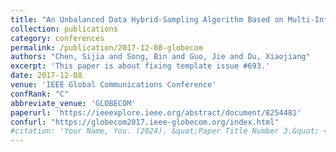 ```yaml
---
title: "An Unbalanced Data Hybrid-Sampling Algorithm Based on Multi-Information Fusion"
collection: publications
category: conferences
permalink: /publication/2017-12-08-globecom
authors: "Chen, Sijia and Song, Bin and Guo, Jie and Du, Xiaojiang"
excerpt: 'This paper is about fixing template issue #693.'
date: 2017-12-08
venue: 'IEEE Global Communications Conference'
confRank: "C"
abbreviate_venue: 'GLOBECOM'
paperurl: 'https://ieeexplore.ieee.org/abstract/document/8254481'
confurl: "https://globecom2017.ieee-globecom.org/index.html" 
#citation: 'Your Name, You. (2024). &quot;Paper Title Number 3.&quot; <i>IEEE Global Communications Conference</i>. 1(3).'
---
```



